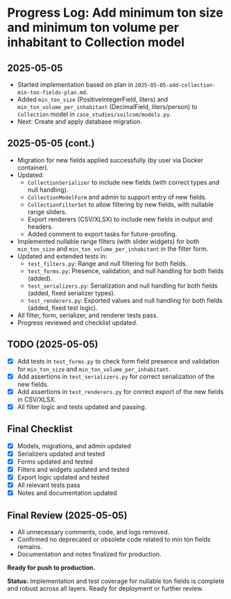 # Progress Log: Add minimum ton size and minimum ton volume per inhabitant to Collection model

## 2025-05-05

- Started implementation based on plan in `2025-05-05-add-collection-min-ton-fields-plan.md`.
- Added `min_ton_size` (PositiveIntegerField, liters) and `min_ton_volume_per_inhabitant` (DecimalField, liters/person) to `Collection` model in `case_studies/soilcom/models.py`.
- Next: Create and apply database migration.

## 2025-05-05 (cont.)
- Migration for new fields applied successfully (by user via Docker container).
- Updated:
  - `CollectionSerializer` to include new fields (with correct types and null handling).
  - `CollectionModelForm` and admin to support entry of new fields.
  - `CollectionFilterSet` to allow filtering by new fields, with nullable range sliders.
  - Export renderers (CSV/XLSX) to include new fields in output and headers.
  - Added comment to export tasks for future-proofing.
- Implemented nullable range filters (with slider widgets) for both `min_ton_size` and `min_ton_volume_per_inhabitant` in the filter form.
- Updated and extended tests in:
    - `test_filters.py`: Range and null filtering for both fields.
    - `test_forms.py`: Presence, validation, and null handling for both fields (added).
    - `test_serializers.py`: Serialization and null handling for both fields (added, fixed serializer types).
    - `test_renderers.py`: Exported values and null handling for both fields (added, fixed test logic).
- All filter, form, serializer, and renderer tests pass.
- Progress reviewed and checklist updated.

## TODO (2025-05-05)
- [x] Add tests in `test_forms.py` to check form field presence and validation for `min_ton_size` and `min_ton_volume_per_inhabitant`.
- [x] Add assertions in `test_serializers.py` for correct serialization of the new fields.
- [x] Add assertions in `test_renderers.py` for correct export of the new fields in CSV/XLSX.
- [x] All filter logic and tests updated and passing.

## Final Checklist
- [x] Models, migrations, and admin updated
- [x] Serializers updated and tested
- [x] Forms updated and tested
- [x] Filters and widgets updated and tested
- [x] Export logic updated and tested
- [x] All relevant tests pass
- [x] Notes and documentation updated

## Final Review (2025-05-05)
- All unnecessary comments, code, and logs removed.
- Confirmed no deprecated or obsolete code related to min ton fields remains.
- Documentation and notes finalized for production.

**Ready for push to production.**

**Status:** Implementation and test coverage for nullable ton fields is complete and robust across all layers. Ready for deployment or further review.
